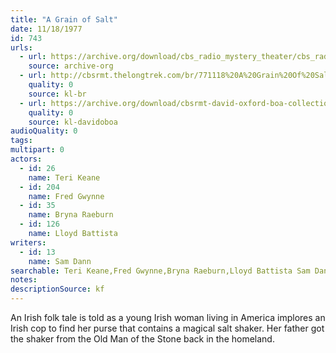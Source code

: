 ```yaml
---
title: "A Grain of Salt"
date: 11/18/1977
id: 743
urls: 
  - url: https://archive.org/download/cbs_radio_mystery_theater/cbs_radio_mystery_theater-0701-0750.zip/cbs_radio_mystery_theater-0701-0750%2Fcbsrmt_0743_a_grain_of_salt.mp3
    source: archive-org
  - url: http://cbsrmt.thelongtrek.com/br/771118%20A%20Grain%20Of%20Salt%20-%20WOR.mp3
    quality: 0
    source: kl-br
  - url: https://archive.org/download/cbsrmt-david-oxford-boa-collection/CBSRMT-771118-0743-A-Grain-of-Salt-(32-22)-[2007]-{BoA}.mp3
    quality: 0
    source: kl-davidoboa
audioQuality: 0
tags: 
multipart: 0
actors:  
  - id: 26
    name: Teri Keane  
  - id: 204
    name: Fred Gwynne  
  - id: 35
    name: Bryna Raeburn  
  - id: 126
    name: Lloyd Battista
writers:  
  - id: 13
    name: Sam Dann
searchable: Teri Keane,Fred Gwynne,Bryna Raeburn,Lloyd Battista Sam Dann
notes: 
descriptionSource: kf
---
```

An Irish folk tale is told as a young Irish woman living in America implores an Irish cop to find her purse that contains a magical salt shaker. Her father got the shaker from the Old Man of the Stone back in the homeland.